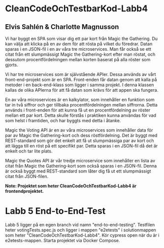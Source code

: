 # CleanCodeOchTestbarKod-Labb4
## Elvis Sahlén & Charlotte Magnusson

Vi har byggt en SPA som visar dig ett par kort från Magic the Gathering. Du kan välja att klicka på en av dem för att rösta på vilket du föredrar. Datan sparas i en JSON-fil i en av våra tre microservices. Man får också se ett citat från ett slumpmässigt Magic the Gathering-kort efter man röstat, och dessutom procentfördelningen mellan korten baserat på alla röster som gjorts.

Vi har tre microservices som är självstående APIer. Dessa används av vårt front-end-projekt som är en SPA. Front-enden får datan genom att kalla på metoder i en back-end-klass som ligger i samma projekt. I denna klassen kallas de olika APIerna för att få datan som krävs för att appen ska fungera.

En av våra microservices är en kalkylator, som innehåller en funktion som tar in två siffror och ger tillbaka procentfördelningen mellan siffrorna. Detta används i front-enden för att kunna få ut en procentfördelning av röster mellan ett par kort. Detta skulle förstås i praktiken kunna användas för vad som helst i framtiden, och har byggts med detta i åtanke.

Magic the Voting API är en av våra microservices som innehåller data för par av Magic the Gathering-kort och dess röstfördelning. Det är byggt med REST-standard som gör det enkelt att få ut slumpmässiga par av kort och att lägga till en röst på ett specifikt par. Detta sparas i en JSON-fil då det är enkelt och tar lite plats.

Magic the Quotes API är vår tredje microservice som innehåller en lista av citat från Magic the Gathering-kort som också sparas i en JSON-fil. Denna är också byggt med REST-standard som låter dig få ut ett slumpmässigt citat från JSON-filen.

**Note: Projektet som heter CleanCodeOchTestbarKod-Labb4 är frontendprojektet.**

# Labb 5 End-to-End-Test
Labb 5 ligger på en egen branch vid namn "end-to-end-testing". Testfilen heter votingTests.spec.js och ligger i mappen "e2etests" i solutionmappen som heter "CleanCodeOchTestbarKod-Labb4". Kör cypress open när du är i e2etests-mappen. Starta projektet via Docker Compose.
